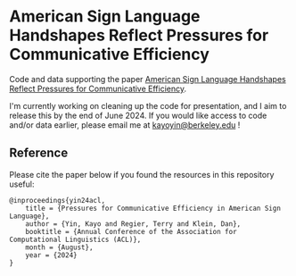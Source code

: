 # American Sign Language Handshapes Reflect Pressures for Communicative Efficiency

Code and data supporting the paper [American Sign Language Handshapes Reflect Pressures for Communicative Efficiency](https://arxiv.org/abs/2406.04024).

I'm currently working on cleaning up the code for presentation, and I aim to release this by the end of June 2024. If you would like access to code and/or data earlier, please email me at kayoyin@berkeley.edu !

## Reference

Please cite the paper below if you found the resources in this repository useful:

```
@inproceedings{yin24acl,
    title = {Pressures for Communicative Efficiency in American Sign Language},
    author = {Yin, Kayo and Regier, Terry and Klein, Dan},
    booktitle = {Annual Conference of the Association for Computational Linguistics (ACL)},
    month = {August},
    year = {2024}
}
```

